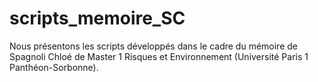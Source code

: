 # scripts_memoire_SC
Nous présentons les scripts développés dans le cadre du mémoire de Spagnoli Chloé de Master 1 Risques et Environnement (Université Paris 1 Panthéon-Sorbonne).
